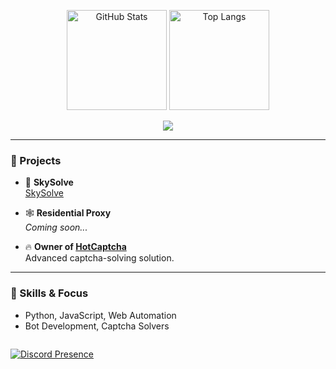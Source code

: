 <p align="center"> 
  <img alt="GitHub Stats" height="160px" src="https://github-readme-stats.vercel.app/api?username=omonukko&show_icons=true&count_private=true&theme=tokyonight&custom_title=GitHub+Stats" />
  <img alt="Top Langs" height="160px" src="https://github-readme-stats.vercel.app/api/top-langs/?username=omonukko&layout=compact&theme=tokyonight" />
</p>

<p align="center">
  <img src="https://github-profile-summary-cards.vercel.app/api/cards/profile-details?username=omonukko&theme=tokyonight" />
</p>

---

### 🚀 Projects

- 🔐 **SkySolve**  
  [SkySolve](https://skysolve.xyz)

- 🕸 **Residential Proxy**  
  *Coming soon...*

- 🔥 **Owner of [HotCaptcha](https://github.com/HotCaptcha)**  
  Advanced captcha-solving solution.

---

### 🧩 Skills & Focus

- Python, JavaScript, Web Automation
- Bot Development, Captcha Solvers

<p href="https://discord.com/users/603067666277597186" align="center">
    <img alt="" src="https://github-readme-stats.vercel.app/api?username=omonukko&theme=tokyonight&show_icons=true">
</p>

[![Discord Presence](https://lanyard.cnrad.dev/api/603067666277597186?showDisplayName=true&theme=dark&idleMessage=Idling&borderRadius=10px)](https://discord.com/users/603067666277597186)
